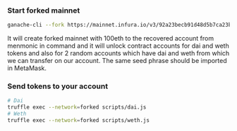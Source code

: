 ### Start forked mainnet
```bash
ganache-cli --fork https://mainnet.infura.io/v3/92a23becb91d48d5b7ca23b757cd79a2 -u 0x47ac0fb4f2d84898e4d9e7b4dab3c24507a6d503 -u 0x6B175474E89094C44Da98b954EedeAC495271d0F -u 0x0xc02aaa39b223fe8d0a0e5c4f27ead9083c756cc2 -u 0xf04a5cc80b1e94c69b48f5ee68a08cd2f09a7c3e -u 0xe5F8086DAc91E039b1400febF0aB33ba3487F29A -m "until gaze carry chicken spoon curious toward spread price they easily fall"
```
It will create forked mainnet with 100eth to the recovered account from menmonic in command and it will unlock contract accounts for dai and weth tokens and also for 2 random accounts which have dai and weth from which we can transfer on our account. The same seed phrase should be imported in MetaMask.

### Send tokens to your account
```bash
# Dai
truffle exec --network=forked scripts/dai.js
# Weth
truffle exec --network=forked scripts/weth.js
```